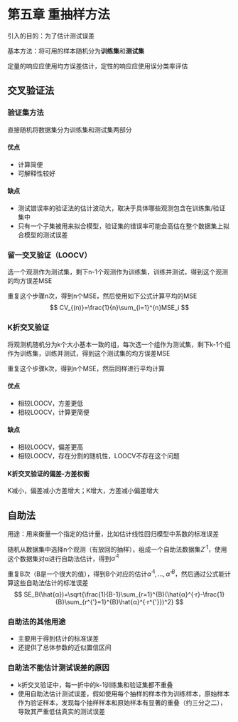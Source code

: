# 第五章 重抽样方法



引入的目的：为了估计测试误差

基本方法：将可用的样本随机分为**训练集**和**测试集**

定量的响应应使用均方误差估计，定性的响应应使用误分类率评估



## 交叉验证法

### 验证集方法

直接随机将数据集分为训练集和测试集两部分

#### 优点

- 计算简便
- 可解释性较好

#### 缺点

- 测试错误率的验证法的估计波动大，取决于具体哪些观测包含在训练集/验证集中
- 只有一个子集被用来拟合模型，验证集的错误率可能会高估在整个数据集上拟合模型的测试误差

### 留一交叉验证（LOOCV）

选一个观测作为测试集，剩下n-1个观测作为训练集，训练并测试，得到这个观测的均方误差MSE

重复这个步骤n次，得到n个MSE，然后使用如下公式计算平均的MSE
$$
CV_{(n)}=\frac{1}{n}\sum_{i=1}^{n}MSE_i
$$


### K折交叉验证

将观测机随机分为k个大小基本一致的组，每次选一个组作为测试集，剩下k-1个组作为训练集，训练并测试，得到这个测试集的均方误差MSE

重复这个步骤k次，得到n个MSE，然后同样进行平均计算

#### 优点

- 相较LOOCV，方差更低
- 相较LOOCV，计算更简便

#### 缺点

- 相较LOOCV，偏差更高
- 相较LOOCV，存在分割的随机性，LOOCV不存在这个问题

#### K折交叉验证的偏差-方差权衡

K减小，偏差减小方差增大；K增大，方差减小偏差增大



## 自助法

用途：用来衡量一个指定的估计量，比如估计线性回归模型中系数的标准误差

随机从数据集中选择n个观测（有放回的抽样），组成一个自助法数据集$Z^{·1}$，使用这个数据集对α进行自助法估计，得到$\hat{α}^{·1}$

重复B次（B是一个很大的值），得到B个对应的估计$\hat{α}^{·1},...,\hat{α}^{·B}$，然后通过公式能计算这些自助法估计的标准误差
$$
SE_B(\hat{α})=\sqrt{\frac{1}{B-1}\sum_{r=1}^{B}(\hat{α}^{·r}-\frac{1}{B}\sum_{r^{'}=1}^{B}\hat{α}^{·r^{'}})^2}
$$


### 自助法的其他用途

- 主要用于得到估计的标准误差
- 还提供了总体参数的近似置信区间



### 自助法不能估计测试误差的原因

- k折交叉验证中，每一折中的k-1训练集和验证集都不重叠
- 使用自助法估计测试误差，假如使用每个抽样的样本作为训练样本，原始样本作为验证样本，发现每个抽样样本和原始样本有显著的重叠（约三分之二），导致其严重低估真实的测试误差

